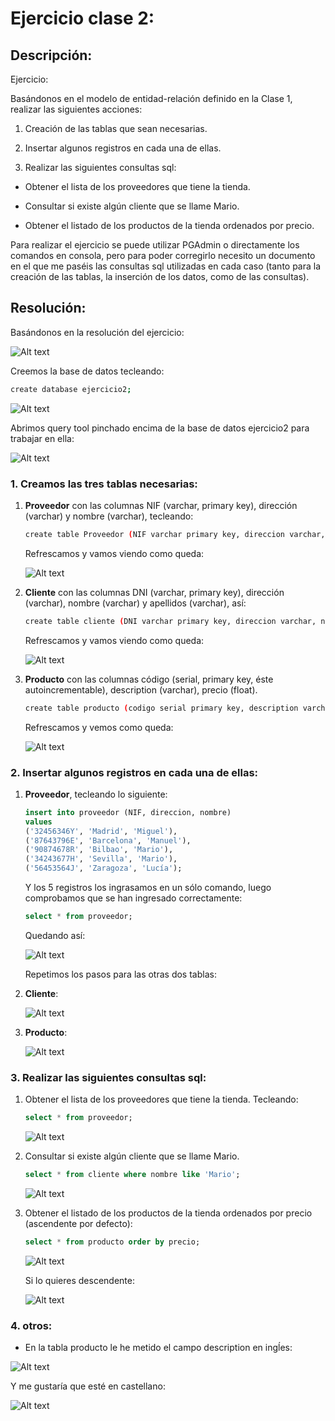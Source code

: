 
<!-- 
* Curso: Albañiles digitales.
* Asignatura: Database clase 2.
* Nombre del proyecto: "Ejercicio clase 2 para evaluar".
* Autor: Koldo Sanmartín.
* Fecha creación: Martes 17/12/2024. 
-->

# Ejercicio clase 2:

## Descripción:

Ejercicio:

Basándonos en el modelo de entidad-relación definido en la Clase 1, realizar las siguientes acciones:

1. Creación de las tablas que sean necesarias.

2. Insertar algunos registros en cada una de ellas.

3. Realizar las siguientes consultas sql:

- Obtener el lista de los proveedores que tiene la tienda.

- Consultar si existe algún cliente que se llame Mario.

- Obtener el listado de los productos de la tienda ordenados por precio.

Para realizar el ejercicio se puede utilizar PGAdmin o directamente los comandos en consola, pero para poder corregirlo necesito un documento en el que me paséis las consultas sql utilizadas en cada caso (tanto para la creación de las tablas, la inserción de
los datos, como de las consultas).

## Resolución:

Basándonos en la resolución del ejercicio:

![Alt text](Ejercicio-Clase1_solution.png)

Creemos la base de datos tecleando:

```bash
create database ejercicio2;
```

![Alt text](crear_database.png)

Abrimos query tool pinchado encima de la base de datos ejercicio2 para trabajar en ella:

![Alt text](abre_query_tool.png)

### 1. Creamos las tres tablas necesarias:

1. **Proveedor** con las columnas NIF (varchar, primary key), dirección (varchar) y nombre (varchar), tecleando:

   ```bash
   create table Proveedor (NIF varchar primary key, direccion varchar, nombre varchar);
   ```

   Refrescamos y vamos viendo como queda:

   ![Alt text](crear_tabla_proveedor.png)

2. **Cliente** con las columnas DNI (varchar, primary key), dirección (varchar), nombre (varchar) y apellidos (varchar), así:

   ```bash
   create table cliente (DNI varchar primary key, direccion varchar, nombre varchar, apellidos varchar);
   ```

   Refrescamos y vamos viendo como queda:

   ![Alt text](crear_tabla_cliente.png)

3. **Producto** con las columnas código (serial, primary key, éste autoincrementable), description (varchar), precio (float).

   ```bash
   create table producto (codigo serial primary key, description varchar, precio float);
   ```

   Refrescamos y vemos como queda:

   ![Alt text](crear_tabla_producto.png)

### 2. Insertar algunos registros en cada una de ellas:

1. **Proveedor**, tecleando lo siguiente:

   ```sql
   insert into proveedor (NIF, direccion, nombre)
   values
   ('32456346Y', 'Madrid', 'Miguel'),
   ('87643796E', 'Barcelona', 'Manuel'),
   ('90874678R', 'Bilbao', 'Mario'),
   ('34243677H', 'Sevilla', 'Mario'),
   ('56453564J', 'Zaragoza', 'Lucía');
   ```

   Y los 5 registros los ingrasamos en un sólo comando, luego comprobamos que se han ingresado correctamente:

   ```sql
   select * from proveedor;
   ```

   Quedando así:

   ![Alt text](agregar_registros_proveedor.png)

   Repetimos los pasos para las otras dos tablas:

2. **Cliente**:

   ![Alt text](agregar_registros_cliente.png)

3. **Producto**:

   ![Alt text](agregar_registros_producto.png)

### 3. Realizar las siguientes consultas sql:

1. Obtener el lista de los proveedores que tiene la tienda. Tecleando:

   ```sql
   select * from proveedor;
   ```
  
   ![Alt text](mostrar_proveedores.png)

2. Consultar si existe algún cliente que se llame Mario.

   ```sql
   select * from cliente where nombre like 'Mario';
   ```
  
   ![Alt text](buscar_mario.png)

3. Obtener el listado de los productos de la tienda ordenados por precio (ascendente por defecto):

   ```sql
   select * from producto order by precio;
   ```

   ![Alt text](precio_ascendente.png)

   Si lo quieres descendente:

   ![Alt text](precio_descendente.png)

### 4. otros:

- En la tabla producto le he metido el campo description en ingĺes:

![Alt text](cambiar_nombre_columna1.png)

Y me gustaría que esté en castellano:

![Alt text](cambiar_nombre_columna2.png)
